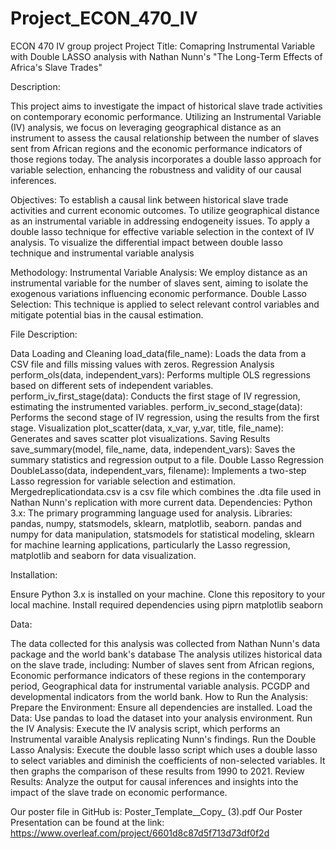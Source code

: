 # Project_ECON_470_IV
ECON 470 IV group project
Project Title: Comapring Instrumental Variable with Double LASSO analysis with Nathan Nunn's "The Long-Term Effects of Africa's Slave Trades"

Description:

This project aims to investigate the impact of historical slave trade activities on contemporary economic performance. Utilizing an Instrumental Variable (IV) analysis, 
we focus on leveraging geographical distance as an instrument to assess the causal relationship
between the number of slaves sent from African regions and the economic performance indicators of those regions today. 
The analysis incorporates a double lasso approach for variable selection, enhancing the robustness and validity of our causal inferences.



Objectives:
To establish a causal link between historical slave trade activities and current economic outcomes.
To utilize geographical distance as an instrumental variable in addressing endogeneity issues.
To apply a double lasso technique for effective variable selection in the context of IV analysis.
To visualize the differential impact between double lasso technique and instrumental variable analysis

Methodology:
Instrumental Variable Analysis: We employ distance as an instrumental variable for the number of slaves sent, aiming to isolate the exogenous variations influencing economic performance.
Double Lasso Selection: This technique is applied to select relevant control variables and mitigate potential bias in the causal estimation.

File Description:

Data Loading and Cleaning
load_data(file_name): Loads the data from a CSV file and fills missing values with zeros.
Regression Analysis
perform_ols(data, independent_vars): Performs multiple OLS regressions based on different sets of independent variables.
perform_iv_first_stage(data): Conducts the first stage of IV regression, estimating the instrumented variables.
perform_iv_second_stage(data): Performs the second stage of IV regression, using the results from the first stage.
Visualization
plot_scatter(data, x_var, y_var, title, file_name): Generates and saves scatter plot visualizations.
Saving Results
save_summary(model, file_name, data, independent_vars): Saves the summary statistics and regression output to a file.
Double Lasso Regression
DoubleLasso(data, independent_vars, filename): Implements a two-step Lasso regression for variable selection and estimation.
Mergedreplicationdata.csv is a csv file which combines the .dta file used in Nathan Nunn's replication with more current data.
Dependencies:
Python 3.x: The primary programming language used for analysis.
Libraries: pandas, numpy, statsmodels, sklearn, matplotlib, seaborn.
pandas and numpy for data manipulation,
statsmodels for statistical modeling,
sklearn for machine learning applications, particularly the Lasso regression,
matplotlib and seaborn for data visualization.

Installation:

Ensure
 Python 3.x is installed on your machine. Clone this repository to your local machine. Install required dependencies using piprn
 matplotlib seaborn 


Data:

The data collected for this analysis was collected from Nathan Nunn's data package and the world bank's database
The analysis utilizes historical data on the slave trade, including:
Number of slaves sent from African regions,
Economic performance indicators of these regions in the contemporary period,
Geographical data for instrumental variable analysis.
PCGDP and developmental indicators from the world bank.
How to Run the Analysis:
Prepare the Environment: Ensure all dependencies are installed.
Load the Data: Use pandas to load the dataset into your analysis environment.
Run the IV Analysis: Execute the IV analysis script, which performs an Instrumental varaible Analysis replicating Nunn's findings.
Run the Double Lasso Analysis: Execute the double lasso script which uses a double lasso to select variables and diminish the coefficients of non-selected variables. It then graphs the comparison of these results from 1990 to 2021.
Review Results: Analyze the output for causal inferences and insights into the impact of the slave trade on economic performance.


Our poster file in GitHub is: Poster_Template__Copy_ (3).pdf
Our Poster Presentation can be found at the link: https://www.overleaf.com/project/6601d8c87d5f713d73df0f2d 

